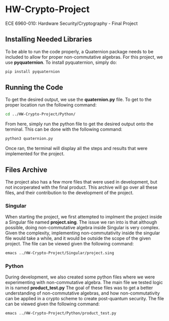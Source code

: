 # HW-Crypto-Project
ECE 6960-010: Hardware Security/Cryptography - Final Project

## Installing Needed Libraries
To be able to run the code properly, a Quaternion package needs to be included to allow for proper non-commutative algebras. For this project, we use **pyquaternion**. To install pyquaternion, simply do:
```bash
pip install pyquaternion
```
## Running the Code
To get the desired output, we use the **quaternion.py** file. To get to the proper location run the following command:
```bash
cd ../HW-Crypto-Project/Python/
```
From here, simply run the python file to get the desired output onto the terminal. This can be done with the following command:
```bash
python3 quaternion.py
```
Once ran, the terminal will display all the steps and results that were implemented for the project.
 
## Files Archive
The project also has a few more files that were used in development, but not incorperated with the final product. This archive will go over all these files, and their contribution to the development of the project.

### Singular
When starting the project, we first attempted to implment the project inside a Singular file named **project.sing**. The issue we ran into is that although possible, doing non-commutative algebra inside Singular is very complex. Given the complexity, implementing non-commutativity inside the singular file would take a while, and it would be outside the scope of the given project. The file can be viewed given the following command:
```bash
emacs ../HW-Crypto-Project/Singular/project.sing
```   
### Python
During development, we also created some python files where we were experimenting with non-commutative algebra. The main file we tested logic in is named **product_test.py** The goal of these files was to get a better understanding of non-commutative algebras, and how non-commutativity can be applied in a crypto scheme to create post-quantum security. The file can be viewed given the following command:
```bash
emacs ../HW-Crypto-Project/Python/product_test.py
``` 
